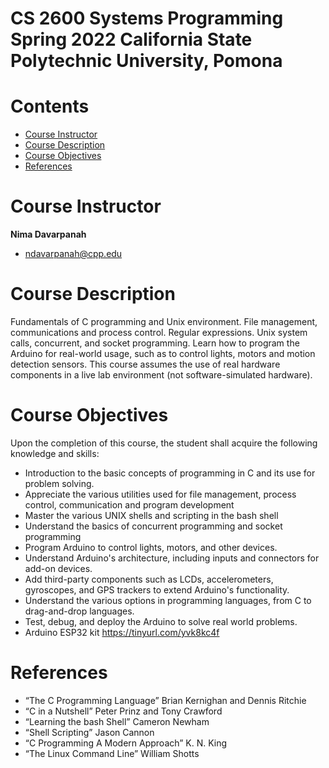# CS 2600 Systems Programming Spring 2022 California State Polytechnic University, Pomona  


# Contents

- [Course Instructor](#Course-Instructor)
- [Course Description](#Course-Description)
- [Course Objectives](#Course-Objectives)
- [References](#References)  
<!-- - [Code of conduct](#code-of-conduct)
- [Team](#team) -->
# Course Instructor  
**Nima Davarpanah**  
* [ndavarpanah@cpp.edu](ndavarpanah@cpp.edu)  

# Course Description  
Fundamentals of C programming 
and Unix environment. File management, communications and process control. Regular expressions. Unix system calls, concurrent, and socket programming. Learn how to program the Arduino for real-world usage, such as to control lights, motors and motion detection sensors. This course assumes the use of real hardware components in a live lab environment (not software-simulated hardware).   

# Course Objectives  
Upon the completion of this course, the student shall acquire the following knowledge and skills:
* Introduction to the basic concepts of programming in C and its use for problem solving.
* Appreciate the various utilities used for file management, process control, communication and program development
* Master the various UNIX shells and scripting in the bash shell
* Understand the basics of concurrent programming and socket programming
* Program Arduino to control lights, motors, and other devices.
* Understand Arduino's architecture, including inputs and connectors for add-on devices.
* Add third-party components such as LCDs, accelerometers, gyroscopes, and GPS trackers to extend Arduino's functionality.
* Understand the various options in programming languages, from C to drag-and-drop languages.
* Test, debug, and deploy the Arduino to solve real world problems.
* Arduino ESP32 kit 
 https://tinyurl.com/yvk8kc4f

# References  
 * “The C Programming Language”
 Brian Kernighan and Dennis Ritchie  
 * “C in a Nutshell”
 Peter Prinz and Tony Crawford  
 * “Learning the bash Shell”
 Cameron Newham  
 * “Shell Scripting”
 Jason Cannon  
 * “C Programming A Modern Approach” 
 K. N. King  
 * “The Linux Command Line”
 William Shotts  

